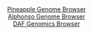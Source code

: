 <div id="Pineapple_Genome_Browser" align="center">
  <a href="https://igv.org/app/?sessionURL=blob:zZJRa9swFIX_i2BlA8eW7NiODWW4TbsGZ01J6qVLKUZ2ZEeZLLmS4rQJ.e_TysZeVmgeNgZ6kC5XuuccfXvQEamo4CAGro18GyFgAbUS2xluWkaucUMUiCvMFLGAJBWRhJcExHtQYaVxNh2bmyutWxU7DtVtr8G8FrbybNzgneB4q.xSNM65YAwXQmItpHLOJO6EQ.uutyUFblvbzPZs31lijR3M2pXgSjgt4XW.Ne_lv0p5TbhoSN5smKYvAnKjx2hc2hX.mMxnSVkSpVLyPFqeJuko.eJdZItPwfkim1zNs2B.MqM1x3ojyenNdVtQ2Q_86WU29yeCra_45PNCXhfJO294cvHUUknUKQrRoA_9ge.aYChfkqf_ybNZ9Ejf6YDtFOqgTvojNj5Da7q.iPisHo3EK74PFmCi3BgOQLmSYYyg5cHA8t2g92OLBhaEkUlHCgri.wcLaInLb6b9fg_0c2toAYo8bl7AsYCQSyJB3IsgDFEUuX4_7MMoQgdrDzaS_b1oL7NpFEI3cd0gryjTBuVlrnirbMy53ZWVXe.OzPJuvU3T8PHrbQpvKjJXZH3HYBkubgfZH7P0jH8z.uX7jNG3KPon1L1FiK2LY1GLVrtFNUyDCUyzcDSMhmfROlV8rKflq_EcF00lZIO16TcVc_xJW4clxVybQkcVLSij.nluUhRbECPXM9CCUjBhKASyLt5DC1rIhx9.w.kdHg7fAQ--">Pineapple Genome Browser</a>
</div>
<div id="Alphonso_Genome_Browser" align="center">
  <a href="https://igv.org/app/?sessionURL=blob:zZJra9swGIX_i6BlA8W2fIkvEEYat00vSdembtqUYhRbdkRtyZUUJ2nIf59aNvZlhebDxkAI6UXSe87RswUtEZJyBiJgG8gzEAIQyAVfTXDdVGSMayJBVOBKEggEKYggLCMg2oICS4WTm0t9c6FUIyPTpKrp1JiV3JCOgWv8yhleSSPjtTngVYXnXGDFhTSPBG65Scu2syJz3DSG7u0YnpljhU1cNQvOJDcbwsp0pd9Lf5XSkjBek7ReVoq.C0i1Hq0xNwr8rT.d9LOMSHlBNmd5r39x1r9zjpPZaXcwS66G06Q7PZzQkmG1FKQXVvH53XzkxePb.HSMDuyjZI3W13ichJQfOPHh8bqhgsge8lHgWp7v.ToaynKy_p9c60H3dB4c2CfHV4OxttxvN3r24tgNugv_lQi3TkbuH90HYAdBxbOl5gFkC.FHyIKO1YWe3e28LVEALSvUGQlOQfT4BIESOHvWxx.3QG0aTQ2Q5GX5DhAEXOREgKgTWpaPwtD2XN.1whDt4BYsRfX3Aj5JbkLfsvu23U0LWimNdJ5K1kgDM2a0WWGUr3sm6l0290NbTupnrLN1Z7frUzYb3ouXIoiDD9KEQDd__0Zt9TOa_gl9nxFiqPm.yM3uR_Hse50PSD5cjp7foEMPD6vh3c3w.iPcINgvnIKLGit9Xlf09idxLRYUM6ULLZV0TiuqNlOdI1.BCNmOBhdkvOKaRCDK.RcLWhB51tffgDq7p90P">Alphonso Genome Browser</a>
</div>


<div id="DAF_Genomics_Browser" align="center">
  <a href="https://igv.org/app/?sessionURL=blob:tZFra9swFIb_iyD9ZDuWbMexIQyvczqvZSlJvbCWEs5sOXZjS54kL41D_vuE11LYhTHoQBIS5_K.R88RfaNCVpyhEBELexbGyECy5PsVNG1NP0JDJQoLqCU1kKAFFZRlFIVHVIBUkC6vdGWpVCvD8TiHwtxSxpsqk5Z0LGhNyTtVUp1qEgsa6DmDvbQy3uhkBWOo25IzyceQZVRK0x63lG03e9DHc2wztKSbpqtVNahutAltLLcK0G4rltPHvxj5D8p6VW.i9Soa6i_pIcln0WUSfXLi9PZicn6bLt6v08n6bFVtGahO0FnMrz_fLMW5M7_oE_zQXfeHxSLZq1jsRs67s_ixrQSVM.zjqWt7_tRFJwPVPOs0ApSVAofYNXwyNYjrmk9Xx5voPxC8QuHdvYGUgGyn0..OSB1aDQpJ.rUbmBmIi5wKFJqBbfs4CIjn.q4dBPhkHFEn6lcmOU.XgW.TiJCJ9QUarV9U9fB9WujX4Gth_Kmz3v.KaQ0PQdTt.sKWDvsQJyMyvxmRtwfoe5Im8reoPD3BH0cruGhA6dCP5xMYqLViQ5l6IeOc7k_fAQ--">DAF Genomics Browser</a>
</div>
